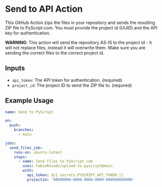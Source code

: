 # Send to API Action

This GitHub Action zips the files in your repository and sends the resulting ZIP file to PyScript.com. You must provide the project id (UUID) and the API key for authentication.

**WARNING**: This action will send the repository AS-IS to the project id - it will not replace files, instead it will overwrite them. Make sure you are sending the correct files to the correct project id.

## Inputs

- `api_token`: The API token for authentication. (required)
- `project_id`: The project ID to send the ZIP file to. (required)


## Example Usage

```yaml
name: Send to PyScript

on:
  push:
    branches:
      - main

jobs:
  send_files_job:
    runs-on: ubuntu-latest
    steps:
      - name: Send files to PyScript.com
        uses: FabioRosado/upload-to-pyscript@main
        with:
          api_token: ${{ secrets.PYSCRIPT_API_TOKEN }}
          projectid: '00000000-0000-0000-0000-000000000000'
```